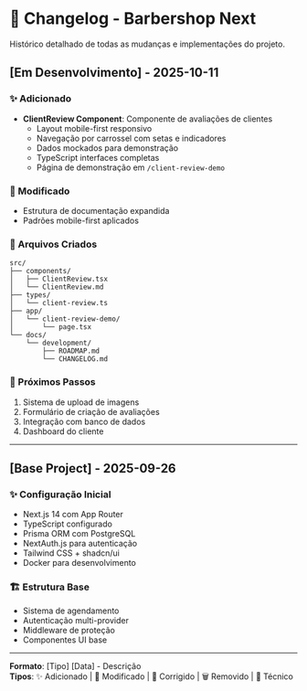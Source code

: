 # 📝 Changelog - Barbershop Next

Histórico detalhado de todas as mudanças e implementações do projeto.

## [Em Desenvolvimento] - 2025-10-11

### ✨ Adicionado
- **ClientReview Component**: Componente de avaliações de clientes
  - Layout mobile-first responsivo
  - Navegação por carrossel com setas e indicadores
  - Dados mockados para demonstração
  - TypeScript interfaces completas
  - Página de demonstração em `/client-review-demo`

### 🔄 Modificado
- Estrutura de documentação expandida
- Padrões mobile-first aplicados

### 📁 Arquivos Criados
```
src/
├── components/
│   ├── ClientReview.tsx
│   └── ClientReview.md
├── types/
│   └── client-review.ts
├── app/
│   └── client-review-demo/
│       └── page.tsx
└── docs/
    └── development/
        ├── ROADMAP.md
        └── CHANGELOG.md
```

### 🎯 Próximos Passos
1. Sistema de upload de imagens
2. Formulário de criação de avaliações
3. Integração com banco de dados
4. Dashboard do cliente

---

## [Base Project] - 2025-09-26

### ✨ Configuração Inicial
- Next.js 14 com App Router
- TypeScript configurado
- Prisma ORM com PostgreSQL
- NextAuth.js para autenticação
- Tailwind CSS + shadcn/ui
- Docker para desenvolvimento

### 🏗️ Estrutura Base
- Sistema de agendamento
- Autenticação multi-provider
- Middleware de proteção
- Componentes UI base

---

**Formato**: [Tipo] [Data] - Descrição  
**Tipos**: ✨ Adicionado | 🔄 Modificado | 🐛 Corrigido | 🗑️ Removido | 🔧 Técnico